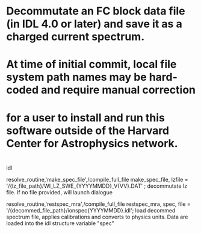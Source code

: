 #
# Decommutate an FC block data file (in IDL 4.0 or later) and save it as a charged current spectrum.
#
# At time of initial commit, local file system path names may be hard-coded and require manual correction
# for a user to install and run this software outside of the Harvard Center for Astrophysics network.
#

idl

resolve_routine,'make_spec_file',/compile_full_file
make_spec_file, lzfile = '/{lz_file_path}/WI_LZ_SWE_{YYYYMMDD}_V{VV}.DAT' ; decommutate lz file. If no file provided, will launch dialogue

resolve_routine,'restspec_mra',/compile_full_file
restspec_mra, spec, file = '/{decommed_file_path}/ionspec{YYYYMMDD}.idl'; load decommed spectrum file, applies calibrations and converts to physics units. Data are loaded into the idl structure variable "spec"
